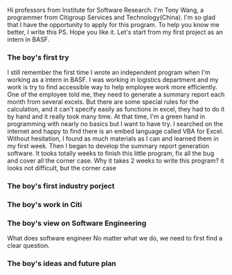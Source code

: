 Hi professors from Institute for Software Research. I'm Tony Wang, a programmer from Citigroup Services and Technology(China).
I'm so glad that I have the opportunity to apply for this program. To help you know me better, I write this PS. Hope you like it. Let's start from my first project as an intern in BASF.


### The boy's first try
I still remember the first time I wrote an independent program when I'm working as a intern in BASF. I was working in logistics department and my work is try to find accessible way to help employee work more efficiently. One of the employee told me, they need to generate a summary report each month from several excels. But there are some special rules for the calculation, and it can't specify easily as functions in excel, they had to do it by hand and it really took many time. At that time, I'm a green hand in programming with nearly no basics but I want to have try. I searched on the internet and happy to find there is an embed language called VBA for Excel. Without hesitation, I found as much materials as I can and learned them in my first week. Then I began to develop the summary report generation software. It tooks totally weeks to finish this little program, fix all the bug and cover all the corner case. Why it takes 2 weeks to write this program? it looks not difficult, but the corner case 


### The boy's first industry porject


### The boy's work in Citi


### The boy's view on Software Engineering
What does software engineer 
No matter what we do, we need to first find a clear question.

### The boy's ideas and future plan
